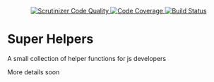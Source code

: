 <p align="center">

<a title="Scrutinizer Code Quality" href="https://scrutinizer-ci.com/g/beeblebrox3/super-helpers/?branch=master">
    <img src="https://scrutinizer-ci.com/g/beeblebrox3/super-helpers/badges/quality-score.png?b=master" alt="Scrutinizer Code Quality" />
</a>

<a title="Code Coverage" href="https://scrutinizer-ci.com/g/beeblebrox3/super-helpers/?branch=master">
    <img src="https://scrutinizer-ci.com/g/beeblebrox3/super-helpers/badges/coverage.png?b=master" alt="Code Coverage">
</a>
<a title="Build Status" href="https://scrutinizer-ci.com/g/beeblebrox3/super-helpers/build-status/master">
    <img src="https://scrutinizer-ci.com/g/beeblebrox3/super-helpers/badges/build.png?b=master" alt="Build Status">
</a>

</p>

# Super Helpers
A small collection of helper functions for js developers

More details soon
